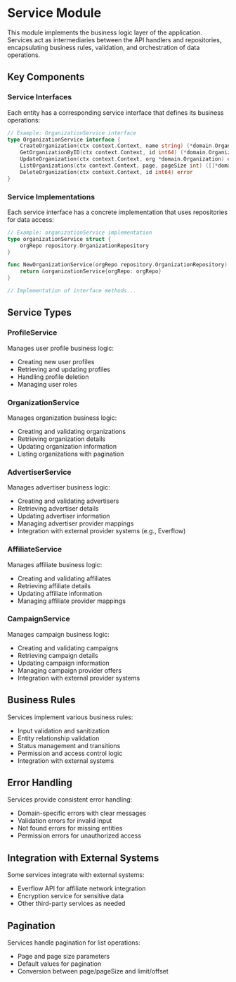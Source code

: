 # Service Module

This module implements the business logic layer of the application. Services act as intermediaries between the API handlers and repositories, encapsulating business rules, validation, and orchestration of data operations.

## Key Components

### Service Interfaces

Each entity has a corresponding service interface that defines its business operations:

```go
// Example: OrganizationService interface
type OrganizationService interface {
    CreateOrganization(ctx context.Context, name string) (*domain.Organization, error)
    GetOrganizationByID(ctx context.Context, id int64) (*domain.Organization, error)
    UpdateOrganization(ctx context.Context, org *domain.Organization) error
    ListOrganizations(ctx context.Context, page, pageSize int) ([]*domain.Organization, error)
    DeleteOrganization(ctx context.Context, id int64) error
}
```

### Service Implementations

Each service interface has a concrete implementation that uses repositories for data access:

```go
// Example: organizationService implementation
type organizationService struct {
    orgRepo repository.OrganizationRepository
}

func NewOrganizationService(orgRepo repository.OrganizationRepository) OrganizationService {
    return &organizationService{orgRepo: orgRepo}
}

// Implementation of interface methods...
```

## Service Types

### ProfileService

Manages user profile business logic:
- Creating new user profiles
- Retrieving and updating profiles
- Handling profile deletion
- Managing user roles

### OrganizationService

Manages organization business logic:
- Creating and validating organizations
- Retrieving organization details
- Updating organization information
- Listing organizations with pagination

### AdvertiserService

Manages advertiser business logic:
- Creating and validating advertisers
- Retrieving advertiser details
- Updating advertiser information
- Managing advertiser provider mappings
- Integration with external provider systems (e.g., Everflow)

### AffiliateService

Manages affiliate business logic:
- Creating and validating affiliates
- Retrieving affiliate details
- Updating affiliate information
- Managing affiliate provider mappings

### CampaignService

Manages campaign business logic:
- Creating and validating campaigns
- Retrieving campaign details
- Updating campaign information
- Managing campaign provider offers
- Integration with external provider systems

## Business Rules

Services implement various business rules:
- Input validation and sanitization
- Entity relationship validation
- Status management and transitions
- Permission and access control logic
- Integration with external systems

## Error Handling

Services provide consistent error handling:
- Domain-specific errors with clear messages
- Validation errors for invalid input
- Not found errors for missing entities
- Permission errors for unauthorized access

## Integration with External Systems

Some services integrate with external systems:
- Everflow API for affiliate network integration
- Encryption service for sensitive data
- Other third-party services as needed

## Pagination

Services handle pagination for list operations:
- Page and page size parameters
- Default values for pagination
- Conversion between page/pageSize and limit/offset